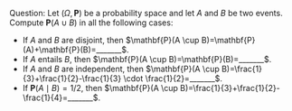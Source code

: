 
Question: Let $(\Omega, \mathbf{P})$ be a probability space and let $A$ and $B$ be two events. Compute $\mathbf{P}(A \cup B)$ in all the following cases:
- If $A$ and $B$ are disjoint, then $\mathbf{P}(A \cup B)=\mathbf{P}(A)+\mathbf{P}(B)=_______$.
- If $A$ entails $B$, then $\mathbf{P}(A \cup B)=\mathbf{P}(B)=_______$.
- If $A$ and $B$ are independent, then $\mathbf{P}(A \cup B)=\frac{1}{3}+\frac{1}{2}-\frac{1}{3} \cdot \frac{1}{2}=_______$.
- If $\mathbf{P}(A \mid B)=1 / 2$, then $\mathbf{P}(A \cup B)=\frac{1}{3}+\frac{1}{2}-\frac{1}{4}=_______$.